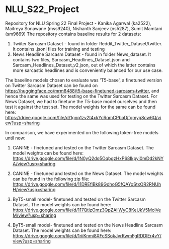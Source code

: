 # NLU_S22_Project
Repository for NLU Spring 22 Final Project - Kanika Agarwal (ka2522), Maitreya Sonawane (mss9240), Nishanth Sanjeev (ns5287), Sumit Mamtani (sm9669)
The repository contains baseline results for 2 datasets:
1. Twiiter Sarcasm Dataset - found in folder Reddit_Twitter_Dataset/twitter. It contains .jsonl files for training and testing 
2. News Headline Sarcasm Dataset - found in folder News_dataset. It contains two files, Sarcasm_Headlines_Dataset.json and Sarcasm_Headlines_Dataset_v2.json, out of which the latter contains more sarcastic headlines and is conveniently balanced for our use case.

The baseline models chosen to evaluate was 'T5-base', a finetuned version on Twitter Sarcasm Dataset can be found on https://huggingface.co/mrm8488/t5-base-finetuned-sarcasm-twitter, and hence the same was used for testing on the Twitter Sarcasm Dataset. For News Dataset, we had to finetune the T5-base model ourselves and then test it against the test set. The model weights for the same can be found here: https://drive.google.com/file/d/1gnp1zv2t4xkYcRqmCPbaDjfgmyg8cw6Q/view?usp=sharing

In comparison, we have experimented on the following token-free models until now:

1) CANINE - finetuned and tested on the Twitter Sarcasm Dataset. The model weights can be found here: https://drive.google.com/file/d/1N0yQ2do5OqbgzHxP68Ikpyi0mDd2kNYA/view?usp=sharing

2) CANINE - finetuned and tested on the News Dataset. The model weights can be found in the following zip file: 
https://drive.google.com/file/d/11DREflBk89GdhoG5fQAYoStxOR2RNUhH/view?usp=sharing

3) ByT5-small model- finetuned and tested on the Twitter Sarcasm Dataset. The model weights can be found here:
https://drive.google.com/file/d/117QtlzOmz3QpZAliWyC8KeUkV5MolVeM/view?usp=sharing

3) ByT5-small model- finetuned and tested on the News Headline Sarcasm Dataset. The model weights can be found here:
https://drive.google.com/file/d/1riiKnmi8XFcSSokJvrKwmFgRDDlEr4vY/view?usp=sharing
